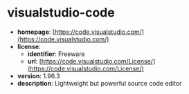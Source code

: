 # visualstudio-code

- **homepage**: [https://code.visualstudio.com/](https://code.visualstudio.com/)
- **license**:
  - **identifier**: Freeware
  - **url**: [https://code.visualstudio.com/License/](https://code.visualstudio.com/License/)
- **version**: 1.96.3
- **description**: Lightweight but powerful source code editor

